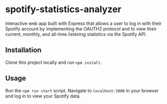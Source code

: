 # spotify-statistics-analyzer
Interactive web app built with Express that allows a user to log in with their Spotify account by implementing the OAUTH2 protocol and to view their current, monthly, and all-time listening statistics via the Spotify API.

## Installation
Clone this project locally and run `npm install`.

## Usage
Run the `npm run start` script. Navigate to `localhost:3000` in your browser and log in to view your Spotify data.
